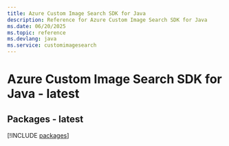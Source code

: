 ```yaml
---
title: Azure Custom Image Search SDK for Java
description: Reference for Azure Custom Image Search SDK for Java
ms.date: 06/20/2025
ms.topic: reference
ms.devlang: java
ms.service: customimagesearch
---
```

# Azure Custom Image Search SDK for Java - latest
## Packages - latest
[!INCLUDE [packages](custom-image-search-index.md)]